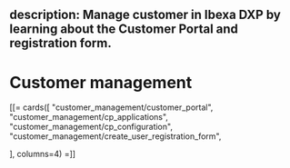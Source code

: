 description: Manage customer in Ibexa DXP by learning about the Customer Portal and registration form.
---

# Customer management

[[= cards([
    "customer_management/customer_portal",
    "customer_management/cp_applications",
    "customer_management/cp_configuration",
    "customer_management/create_user_registration_form",
    
], columns=4) =]]
